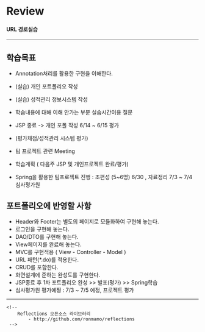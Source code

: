 # Review


#### URL 경로실습

-----------------------------------------------------

## 학습목표
- Annotation처리를 활용한 구현을 이해한다.
- (실습) 개인 포트폴리오 작성
- (실습) 성적관리 정보시스템 작성
- 학습내용에 대해 이해 안가는 부분 실습시간이용 질문
- JSP 종료 -> 개인 포폴 작성 6/14 ~ 6/15 평가
- (평가채점/성적관리 시스템 평가)
- 팀 프로젝트 관련 Meeting

- 학습계획 ( 다음주 JSP 및 개인프로젝트 완료/평가)
- Spring을 활용한 팀프로젝트 진행 : 조편성 (5~6명) 6/30 , 자료정리 7/3 ~ 7/4 심사평가원


## 포트폴리오에 반영할 사항
- Header와 Footer는 별도의 페이지로 모듈화하여 구현해 놓는다.
- 로그인을 구현해 놓는다.
- DAO/DTO를 구현해 놓는다.
- View페이지를 완료해 놓는다.
- MVC를 구현적용 ( View - Controller - Model )
- URL 패턴(*.do)를 적용한다.
- CRUD를 포함한다.
- 화면설계에 준하는 완성도를 구현한다.
- JSP종료 후 1차 포트폴리오 완성 >> 발표(평가) >> Spring학습
- 심사평가원 평가예쩡 : 7/3 ~ 7/5 예정, 프로젝트 평가
------------------------------------------------------------------------

```
<!-- 
	Reflections 오픈소스 라이브러리
		- http://github.com/ronmamo/reflections
 -->
```
